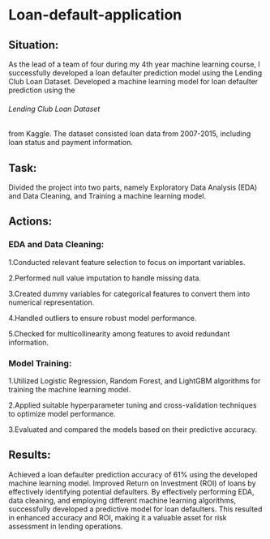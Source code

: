 # Loan-default-application

## Situation:
As the lead of a team of four during my 4th year machine learning course, I successfully developed a loan defaulter prediction model using the Lending Club Loan Dataset. 
Developed a machine learning model for loan defaulter prediction using the 
###### Lending Club Loan Dataset 
from Kaggle. The dataset consisted loan data from 2007-2015, including loan status and payment information.

## Task: 
Divided the project into two parts, namely Exploratory Data Analysis (EDA) and Data Cleaning, and Training a machine learning model.

## Actions:

### EDA and Data Cleaning:
1.Conducted relevant feature selection to focus on important variables.

2.Performed null value imputation to handle missing data.

3.Created dummy variables for categorical features to convert them into numerical representation.

4.Handled outliers to ensure robust model performance.

5.Checked for multicollinearity among features to avoid redundant information.


### Model Training:
1.Utilized Logistic Regression, Random Forest, and LightGBM algorithms for training the machine learning model.

2.Applied suitable hyperparameter tuning and cross-validation techniques to optimize model performance.

3.Evaluated and compared the models based on their predictive accuracy.


## Results:

Achieved a loan defaulter prediction accuracy of 61% using the developed machine learning model.
Improved Return on Investment (ROI) of loans by effectively identifying potential defaulters.
By effectively performing EDA, data cleaning, and employing different machine learning algorithms, successfully developed a predictive model for loan defaulters. This resulted in enhanced accuracy and ROI, making it a valuable asset for risk assessment in lending operations.



